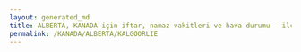 ```yaml
---
layout: generated_md
title: ALBERTA, KANADA için iftar, namaz vakitleri ve hava durumu - ilçe/eyalet seç
permalink: /KANADA/ALBERTA/KALGOORLIE
---
```


<script type="text/javascript">
  var country = KANADA;
  var city = ALBERTA;
  var state = KALGOORLIE;
  var lat = 72;
  var lon = 21;
</script>
